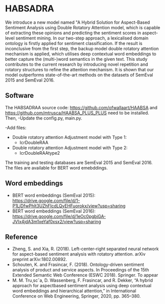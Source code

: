 # HABSADRA
We introduce a new model named "A Hybrid Solution for Aspect-Based Sentiment Analysis using Double Rotatory Attention model, which is capable of extracting these opinions and predicting the sentiment scores in aspect-level sentiment mining. In our two-step approach, a lexicalised domain ontology is firstly applied for sentiment classification. If the result is inconclusive from the first step, the backup model double rotatory attention mechanism is applied, which utilises deep contextual word embeddings to better capture the (multi-)word semantics in the given text. This study contributes to the current research by introducing novel repetition and rotatory structures to refine the attention mechanism. It is shown that our model outperforms state-of-the-art methods on the datasets of SemEval 2015 and SemEval 2016.
## Software
The HABSADRAA source code: https://github.com/ofwallaart/HAABSA and https://github.com/mtrusca/HAABSA_PLUS_PLUS need to be installed. Then, 
-Update the config.py, main.py.

-Add files:
 - Double rotatory attention Adjustment model with Type 1:
   - lcrDoubleRAA
 - Double rotatory attention Adjustment model with Type 2:
   - lcrDoubleRAAtype2

The training and testing databases are SemEval 2015 and SemEval 2016. The files are available for BERT word emebddings.
## Word embeddings
 - BERT word embeddings (SemEval 2015): https://drive.google.com/file/d/1-P1LjDfwPhlt3UZhFIcdLQyEHFuorokx/view?usp=sharing
 - BERT word embeddings (SemEval 2016): https://drive.google.com/file/d/1eOc0pgbjGA-JVIx4jdA3m1xeYaf0xsx2/view?usp=sharing
## Reference ##
- Zheng, S. and Xia, R. (2018). Left-center-right separated neural network for aspect-based sentiment analysis with rotatory attention. arXiv preprint arXiv:1802.00892.
- Schouten, K. and Frasincar, F. (2018). Ontology-driven sentiment analysis of product and service aspects. In Proceedings of the 15th Extended Semantic Web Conference (ESWC 2018). Springer. To appear
- M. M. Tru¸scˇa, D. Wassenberg, F. Frasincar, and R. Dekker, “A hybrid approach for aspectbased sentiment analysis using deep contextual word embeddings and hierarchical attention,” in International Conference on Web Engineering, Springer, 2020, pp. 365–380.
